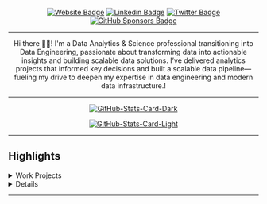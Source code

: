 <div align="center">
<p><a href="https://linktr.ee/MrOBabs"><img src="https://img.shields.io/badge/-Website-3B7EBF?style=for-the-badge&amp;logo=amp&amp;logoColor=white" alt="Website Badge"></a> <a  href="https://www.linkedin.com/in/oluwasegunbabawale/"><img src="https://img.shields.io/badge/-LinkedIn-3B7EBF?style=for-the-badge&amp;logo=Linkedin&amp;logoColor=white" alt="Linkedin Badge"></a> <a href="https://x.com/Oluwasegun10805"><img src="https://img.shields.io/badge/-@iamoluwasegun-3B7EBF?style=for-the-badge&amp;logo=x&amp;logoColor=white" alt="Twitter Badge"></a> <a href="https://github.com/OluwasegunBabawale"><img src="https://img.shields.io/badge/-sponsors-3B7EBF?style=for-the-badge&amp;logo=github&amp;logoColor=white" alt="GitHub Sponsors Badge"></a> <a  src="https://komarev.com/ghpvc/?username=BolajiAyodeji&amp;style=for-the-badge" alt="Profile Views Count Badge"></p>
<hr>
<p>Hi there 👋🏾! I'm a Data Analytics & Science professional transitioning into Data Engineering, passionate about transforming data into actionable insights and building scalable data solutions. I’ve delivered analytics projects that informed key decisions and built a scalable data pipeline—fueling my drive to deepen my expertise in data engineering and modern data infrastructure.!</p>
<hr>
<p><a href="https://github.com/OluwasegunBabawale#gh-dark-mode-only"><img src="https://github-readme-stats.vercel.app/api?username=OluwasegunBabawale&amp;show_icons=true&amp;hide_border=true&amp;include_all_commits=true&amp;card_width=600&amp;custom_title=GitHub%20Open%20Source%20Stats&amp;title_color=3B7EBF&amp;text_color=FFF&amp;icon_color=3B7EBF&amp;hide=contribs&amp;show=reviews,prs_merged,prs_merged_percentage&amp;theme=transparent#gh-dark-mode-only" alt="GitHub-Stats-Card-Dark"></a></p>
<p><a href="https://github.com/OluwasegunBabawale#gh-light-mode-only"><img src="https://github-readme-stats.vercel.app/api?username=OluwasegunBabawale&amp;show_icons=true&amp;hide_border=true&amp;include_all_commits=true&amp;card_width=600&amp;custom_title=GitHub%20Open%20Source%20Stats&amp;title_color=3B7EBF&amp;text_color=474A4E&amp;icon_color=3B7EBF&amp;hide=contribs&amp;show=reviews,prs_merged,prs_merged_percentage&amp;theme=transparent#gh-light-mode-only" alt="GitHub-Stats-Card-Light"></a></p>
  </div>
<hr>
<h2>Highlights</h2>
  <details>
  <summary>Work Projects</summary>
  <br />
  Here are some of my other projects you might want to check out that are not pinned:
  <br />
<br />
  <ul><li><a href=https://github.com/Publica-AI/stock_recommendation target="_blank" rel="noopener noreferrer">OluwasegunBabawale/Stockrecommender</a> (<b>41</b> ✨ and <b>19</b> 🍴): 🌻 Stock recommender is a dataset that was scraper and want to be use for stock recommender system.</li><li><a href=https://github.com/BolajiAyodeji/BolajiAyodeji target="_blank" rel="noopener noreferrer">OluwasegunBabawale/OluwasegunBabawale</a> (<b>19</b> ✨ and <b>23</b> 🍴): My automated GitHub README Profile built using Nodejs, TypeScript, and GitHub Actions.</li><li><a </li>
<li>More coming soon :).</li>
</ul>
  </details>
  <details>
  </li>

<ul>
<li>
<p>💬 How to reach me: DM <a href="https://x.com/Oluwasegun10805">@Oluwasegun10805</a> on X (Twitter).</p>
</li>
<li>
</li>
<li>
<p>📖 Book recommendations: <a href="https://bit.ly/3EdCFUW">Knowing God by J. I. Packer</a> and <a href="https://bit.ly/45r1kBH">Psychology Of Money by Morgan Housel</a>.</p>
</li>
<li>
<p>💙 Fun fact: I'm in a blissful relationship <a href="https://biblegateway.com/passage/?search=1+Timothy+1%3A15-17&amp;version=ESV">with Jesus Christ</a>.</p>
</li>
</ul>
  </details>
<hr>
  <div align="center">
  </div>
